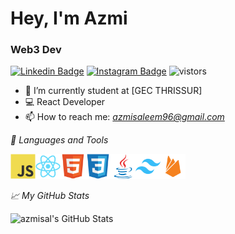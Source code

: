 
# Hey, I'm Azmi
### Web3 Dev
[![Linkedin Badge](https://img.shields.io/badge/-LinkedIn-blue?style=flat-square&logo=Linkedin&logoColor=white&link=https://www.linkedin.com/in/azmi-saleem-ap-151226234/)](https://www.linkedin.com/in/azmi-saleem-ap-151226234/)
[![Instagram Badge](https://img.shields.io/badge/-Instagram-D7008A?style=flat-square&labelColor=D7008A&logo=Instagram&logoColor=white&link=https://www.instagram.com/azmi_sal__m/)](https://www.instagram.com/azmi_sal__m/) <img alt="vistors" src="https://visitor-badge.glitch.me/badge?page_id=azmisal.azmisal"/>

- 🔭 I’m currently student at [GEC THRISSUR]
- 💻 React Developer
- 📫 How to reach me: *azmisaleem96@gmail.com*


*🔨 Languages and Tools*  

<img src="https://raw.githubusercontent.com/devicons/devicon/master/icons/javascript/javascript-original.svg" alt="javascript" width="40" height="40"/><img src="https://raw.githubusercontent.com/devicons/devicon/master/icons/react/react-original.svg" alt="reactjs" width="40" height="40"/><img src="https://raw.githubusercontent.com/devicons/devicon/master/icons/html5/html5-original.svg" alt="HTML5" width="40" height="40"/><img src="https://raw.githubusercontent.com/devicons/devicon/master/icons/css3/css3-original.svg" alt="CSS3" width="40" height="40"/><img src="https://raw.githubusercontent.com/devicons/devicon/master/icons/java/java-original.svg" alt="java" width="40" height="40"/><img src="https://raw.githubusercontent.com/devicons/devicon/master/icons/tailwindcss/tailwindcss-plain.svg" alt="python" width="40" height="40"/><img src="https://raw.githubusercontent.com/devicons/devicon/master/icons/firebase/firebase-plain.svg" alt="python" width="40" height="40"/>



*📈 My GitHub Stats*
<p align="left"><img alt="azmisal's GitHub Stats" src="https://github-readme-stats.vercel.app/api?username=azmisal&show_icons=true&hide_border=true&count_private=true&theme=tokyonight" />
  
